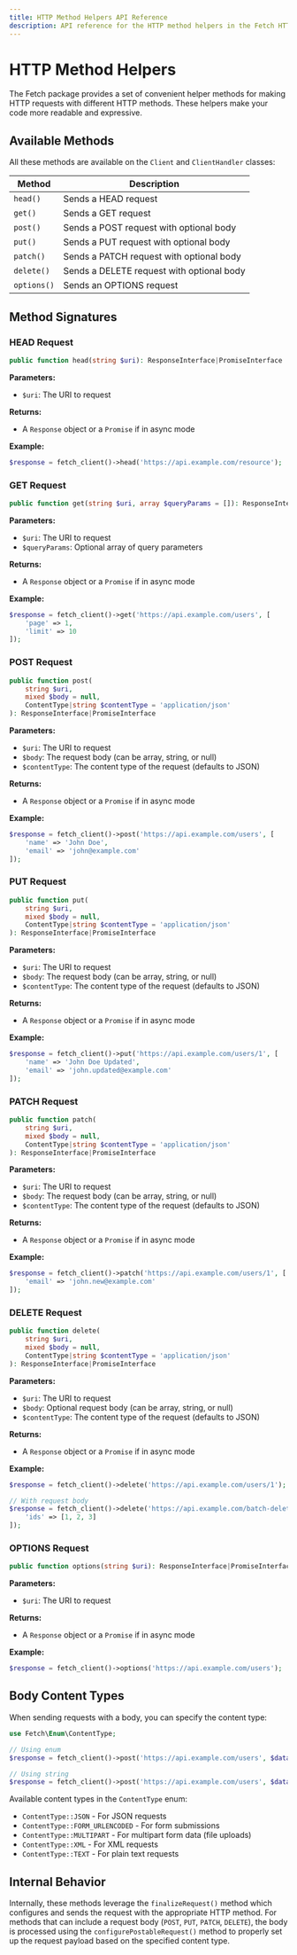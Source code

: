 ```yaml
---
title: HTTP Method Helpers API Reference
description: API reference for the HTTP method helpers in the Fetch HTTP client package
---
```


# HTTP Method Helpers

The Fetch package provides a set of convenient helper methods for making HTTP requests with different HTTP methods. These helpers make your code more readable and expressive.

## Available Methods

All these methods are available on the `Client` and `ClientHandler` classes:

| Method | Description |
|--------|-------------|
| `head()` | Sends a HEAD request |
| `get()` | Sends a GET request |
| `post()` | Sends a POST request with optional body |
| `put()` | Sends a PUT request with optional body |
| `patch()` | Sends a PATCH request with optional body |
| `delete()` | Sends a DELETE request with optional body |
| `options()` | Sends an OPTIONS request |

## Method Signatures

### HEAD Request

```php
public function head(string $uri): ResponseInterface|PromiseInterface
```

**Parameters:**

- `$uri`: The URI to request

**Returns:**

- A `Response` object or a `Promise` if in async mode

**Example:**

```php
$response = fetch_client()->head('https://api.example.com/resource');
```

### GET Request

```php
public function get(string $uri, array $queryParams = []): ResponseInterface|PromiseInterface
```

**Parameters:**

- `$uri`: The URI to request
- `$queryParams`: Optional array of query parameters

**Returns:**

- A `Response` object or a `Promise` if in async mode

**Example:**

```php
$response = fetch_client()->get('https://api.example.com/users', [
    'page' => 1,
    'limit' => 10
]);
```

### POST Request

```php
public function post(
    string $uri,
    mixed $body = null,
    ContentType|string $contentType = 'application/json'
): ResponseInterface|PromiseInterface
```

**Parameters:**

- `$uri`: The URI to request
- `$body`: The request body (can be array, string, or null)
- `$contentType`: The content type of the request (defaults to JSON)

**Returns:**

- A `Response` object or a `Promise` if in async mode

**Example:**

```php
$response = fetch_client()->post('https://api.example.com/users', [
    'name' => 'John Doe',
    'email' => 'john@example.com'
]);
```

### PUT Request

```php
public function put(
    string $uri,
    mixed $body = null,
    ContentType|string $contentType = 'application/json'
): ResponseInterface|PromiseInterface
```

**Parameters:**

- `$uri`: The URI to request
- `$body`: The request body (can be array, string, or null)
- `$contentType`: The content type of the request (defaults to JSON)

**Returns:**

- A `Response` object or a `Promise` if in async mode

**Example:**

```php
$response = fetch_client()->put('https://api.example.com/users/1', [
    'name' => 'John Doe Updated',
    'email' => 'john.updated@example.com'
]);
```

### PATCH Request

```php
public function patch(
    string $uri,
    mixed $body = null,
    ContentType|string $contentType = 'application/json'
): ResponseInterface|PromiseInterface
```

**Parameters:**

- `$uri`: The URI to request
- `$body`: The request body (can be array, string, or null)
- `$contentType`: The content type of the request (defaults to JSON)

**Returns:**

- A `Response` object or a `Promise` if in async mode

**Example:**

```php
$response = fetch_client()->patch('https://api.example.com/users/1', [
    'email' => 'john.new@example.com'
]);
```

### DELETE Request

```php
public function delete(
    string $uri,
    mixed $body = null,
    ContentType|string $contentType = 'application/json'
): ResponseInterface|PromiseInterface
```

**Parameters:**

- `$uri`: The URI to request
- `$body`: Optional request body (can be array, string, or null)
- `$contentType`: The content type of the request (defaults to JSON)

**Returns:**

- A `Response` object or a `Promise` if in async mode

**Example:**

```php
$response = fetch_client()->delete('https://api.example.com/users/1');

// With request body
$response = fetch_client()->delete('https://api.example.com/batch-delete', [
    'ids' => [1, 2, 3]
]);
```

### OPTIONS Request

```php
public function options(string $uri): ResponseInterface|PromiseInterface
```

**Parameters:**

- `$uri`: The URI to request

**Returns:**

- A `Response` object or a `Promise` if in async mode

**Example:**

```php
$response = fetch_client()->options('https://api.example.com/users');
```

## Body Content Types

When sending requests with a body, you can specify the content type:

```php
use Fetch\Enum\ContentType;

// Using enum
$response = fetch_client()->post('https://api.example.com/users', $data, ContentType::JSON);

// Using string
$response = fetch_client()->post('https://api.example.com/users', $data, 'application/json');
```

Available content types in the `ContentType` enum:

- `ContentType::JSON` - For JSON requests
- `ContentType::FORM_URLENCODED` - For form submissions
- `ContentType::MULTIPART` - For multipart form data (file uploads)
- `ContentType::XML` - For XML requests
- `ContentType::TEXT` - For plain text requests

## Internal Behavior

Internally, these methods leverage the `finalizeRequest()` method which configures and sends the request with the appropriate HTTP method. For methods that can include a request body (`POST`, `PUT`, `PATCH`, `DELETE`), the body is processed using the `configurePostableRequest()` method to properly set up the request payload based on the specified content type.
